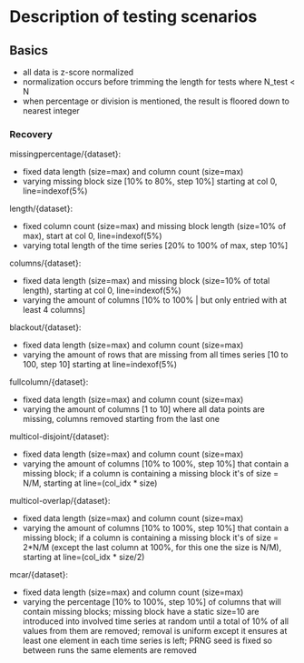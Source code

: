 # Description of testing scenarios

## Basics
- all data is z-score normalized
- normalization occurs before trimming the length for tests where N_test < N
- when percentage or division is mentioned, the result is floored down to nearest integer

### Recovery
missingpercentage/{dataset}:
- fixed data length (size=max) and column count (size=max)
- varying missing block size [10% to 80%, step 10%] starting at col 0, line=indexof(5%)

length/{dataset}:
- fixed column count (size=max) and missing block length (size=10% of max), start at col 0, line=indexof(5%)
- varying total length of the time series [20% to 100% of max, step 10%]

columns/{dataset}:
- fixed data length (size=max) and missing block (size=10% of total length), starting at col 0, line=indexof(5%)
- varying the amount of columns [10% to 100% | but only entried with at least 4 columns]

blackout/{dataset}:
- fixed data length (size=max) and column count (size=max)
- varying the amount of rows that are missing from all times series [10 to 100, step 10] starting at line=indexof(5%)

fullcolumn/{dataset}:
- fixed data length (size=max) and column count (size=max)
- varying the amount of columns [1 to 10] where all data points are missing, columns removed starting from the last one

multicol-disjoint/{dataset}:
- fixed data length (size=max) and column count (size=max)
- varying the amount of columns [10% to 100%, step 10%] that contain a missing block; if a column is containing a missing block it's of size = N/M, starting at line=(col_idx * size)

multicol-overlap/{dataset}:
- fixed data length (size=max) and column count (size=max)
- varying the amount of columns [10% to 100%, step 10%] that contain a missing block; if a column is containing a missing block it's of size = 2*N/M (except the last column at 100%, for this one the size is N/M), starting at line=(col_idx * size/2)

mcar/{dataset}:
- fixed data length (size=max) and column count (size=max)
- varying the percentage [10% to 100%, step 10%] of columns that will contain missing blocks; missing block have a static size=10 are introduced into involved time series at random until a total of 10% of all values from them are removed; removal is uniform except it ensures at least one element in each time series is left; PRNG seed is fixed so between runs the same elements are removed

